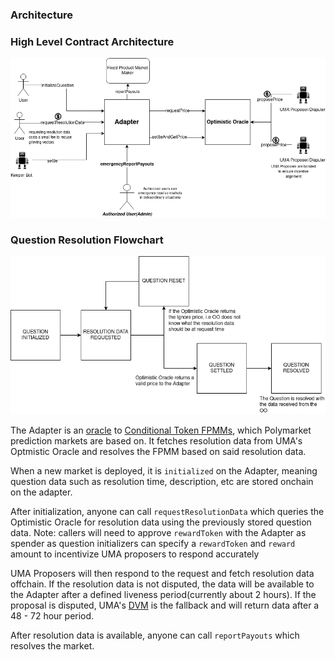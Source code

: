 ### Architecture

### High Level Contract Architecture
![Contract Architecture](./adapter.png)

### Question Resolution Flowchart
![Resolution Flowchart](./resolution_flow_chart.png)

The Adapter is an [oracle](https://github.com/gnosis/conditional-tokens-contracts/blob/master/contracts/ConditionalTokens.sol#L65) to [Conditional Token FPMMs](https://docs.gnosis.io/conditionaltokens/), which Polymarket prediction markets are based on. It fetches resolution data from UMA's Optmistic Oracle and resolves the FPMM based on said resolution data. 

When a new market is deployed, it is `initialized` on the Adapter, meaning question data such as resolution time, description, etc are stored onchain on the adapter.

After initialization, anyone can call `requestResolutionData` which queries the Optimistic Oracle for resolution data using the previously stored question data. Note: callers will need to approve `rewardToken` with the Adapter as spender as question initializers can specify a `rewardToken` and `reward` amount to incentivize UMA proposers to respond accurately

UMA Proposers will then respond to the request and fetch resolution data offchain. If the resolution data is not disputed, the data will be available to the Adapter after a defined liveness period(currently about 2 hours). If the proposal is disputed, UMA's [DVM](https://docs.umaproject.org/getting-started/oracle#umas-data-verification-mechanism) is the fallback and will return data after a 48 - 72 hour period.

After resolution data is available, anyone can call `reportPayouts` which resolves the market.

